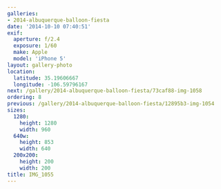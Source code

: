 ```yaml
---
galleries:
- 2014-albuquerque-balloon-fiesta
date: '2014-10-10 07:40:51'
exif:
  aperture: f/2.4
  exposure: 1/60
  make: Apple
  model: 'iPhone 5'
layout: gallery-photo
location:
  latitude: 35.19606667
  longitude: -106.59796167
next: /gallery/2014-albuquerque-balloon-fiesta/73caf88-img-1058
ordering: 8
previous: /gallery/2014-albuquerque-balloon-fiesta/12895b3-img-1054
sizes:
  1280:
    height: 1280
    width: 960
  640w:
    height: 853
    width: 640
  200x200:
    height: 200
    width: 200
title: IMG_1055
---
```

